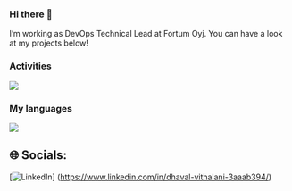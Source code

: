 ### Hi there 👋
I’m working as DevOps Technical Lead at Fortum Oyj. You can have a look at my projects below!

### Activities
![](https://github-readme-stats.vercel.app/api?username=dhaval-vithalani&theme=dark&hide_border=false&include_all_commits=false&count_private=true)<br/>

### My languages
![](https://github-readme-stats.vercel.app/api/top-langs/?username=dhaval-vithalani&theme=dark&hide_border=false&include_all_commits=false&count_private=true&layout=compact)

## 🌐 Socials:
[![LinkedIn](https://img.shields.io/badge/LinkedIn-%230077B5.svg?logo=linkedin&logoColor=white)] (https://www.linkedin.com/in/dhaval-vithalani-3aaab394/)
